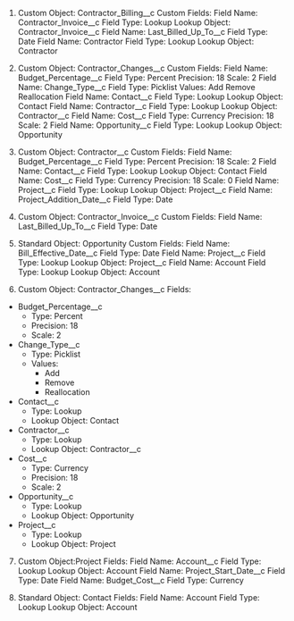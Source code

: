 1. Custom Object: Contractor_Billing__c
Custom Fields:
Field Name: Contractor_Invoice__c
Field Type: Lookup
Lookup Object: Contractor_Invoice__c
Field Name: Last_Billed_Up_To__c
Field Type: Date
Field Name: Contractor
Field Type: Lookup
Lookup Object: Contractor

2. Custom Object: Contractor_Changes__c
Custom Fields:
Field Name: Budget_Percentage__c
Field Type: Percent
Precision: 18
Scale: 2
Field Name: Change_Type__c
Field Type: Picklist
Values:
Add
Remove
Reallocation
Field Name: Contact__c
Field Type: Lookup
Lookup Object: Contact
Field Name: Contractor__c
Field Type: Lookup
Lookup Object: Contractor__c
Field Name: Cost__c
Field Type: Currency
Precision: 18
Scale: 2
Field Name: Opportunity__c
Field Type: Lookup
Lookup Object: Opportunity

3. Custom Object: Contractor__c
Custom Fields:
Field Name: Budget_Percentage__c
Field Type: Percent
Precision: 18
Scale: 2
Field Name: Contact__c
Field Type: Lookup
Lookup Object: Contact
Field Name: Cost__c
Field Type: Currency
Precision: 18
Scale: 0
Field Name: Project__c
Field Type: Lookup
Lookup Object: Project__c
Field Name: Project_Addition_Date__c
Field Type: Date

4. Custom Object: Contractor_Invoice__c
Custom Fields:
Field Name: Last_Billed_Up_To__c
Field Type: Date

5. Standard Object: Opportunity
Custom Fields:
Field Name: Bill_Effective_Date__c
Field Type: Date
Field Name: Project__c
Field Type: Lookup
Lookup Object: Project__c
Field Name: Account
Field Type: Lookup
Lookup Object: Account

6. Custom Object: Contractor_Changes__c
Fields:
- Budget_Percentage__c
  - Type: Percent
  - Precision: 18
  - Scale: 2
- Change_Type__c
  - Type: Picklist
  - Values:
    - Add
    - Remove
    - Reallocation
- Contact__c
  - Type: Lookup
  - Lookup Object: Contact
- Contractor__c
  - Type: Lookup
  - Lookup Object: Contractor__c
- Cost__c
  - Type: Currency
  - Precision: 18
  - Scale: 2
- Opportunity__c
  - Type: Lookup
  - Lookup Object: Opportunity
- Project__c
  - Type: Lookup
  - Lookup Object: Project

7. Custom Object:Project 
Fields: 
Field Name: Account__c
Field Type: Lookup
Lookup Object: Account
Field Name: Project_Start_Date__c
Field Type: Date
Field Name: Budget_Cost__c
Field Type: Currency

8. Standard Object: Contact
Fields: 
Field Name: Account
Field Type: Lookup
Lookup Object: Account
